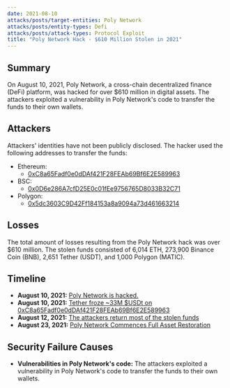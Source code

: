 ```yaml
---
date: 2021-08-10
attacks/posts/target-entities: Poly Network
attacks/posts/entity-types: Defi
attacks/posts/attack-types: Protocol Exploit
title: "Poly Network Hack - $610 Million Stolen in 2021"
---
```


## Summary

On August 10, 2021, Poly Network, a cross-chain decentralized finance (DeFi) platform, was hacked for over $610 million in digital assets. The attackers exploited a vulnerability in Poly Network's code to transfer the funds to their own wallets.

## Attackers

Attackers' identities have not been publicly disclosed. The hacker used the following addresses to transfer the funds:

- Ethereum:
    - [0xC8a65Fadf0e0dDAf421F28FEAb69Bf6E2E589963](https://etherscan.io/address/0xC8a65Fadf0e0dDAf421F28FEAb69Bf6E2E589963)
- BSC:
    - [0x0D6e286A7cfD25E0c01fEe9756765D8033B32C71](https://bscscan.com/address/0x0D6e286A7cfD25E0c01fEe9756765D8033B32C71)
- Polygon:
    - [0x5dc3603C9D42Ff184153a8a9094a73d461663214](https://polygonscan.com/address/0x5dc3603c9d42ff184153a8a9094a73d461663214)

## Losses

The total amount of losses resulting from the Poly Network hack was over $610 million. The stolen funds consisted of 6,014 ETH, 273,900 Binance Coin (BNB), 2,651 Tether (USDT), and 1,000 Polygon (MATIC).

## Timeline

- **August 10, 2021:** [Poly Network is hacked.](https://twitter.com/PolyNetwork2/status/1425073987164381196)
- **August 10, 2021:** [Tether froze ~33M $USDt on 0xC8a65Fadf0e0dDAf421F28FEAb69Bf6E2E589963](https://twitter.com/paoloardoino/status/1425090760609832978)
- **August 12, 2021:** [The attackers return most of the stolen funds](https://twitter.com/PolyNetwork2/status/1425733950614360064)
- **August 23, 2021:** [Poly Network Commences Full Asset Restoration](https://medium.com/poly-network/poly-network-commences-full-asset-restoration-7f5c548423b9)

## Security Failure Causes

- **Vulnerabilities in Poly Network's code:** The attackers exploited a vulnerability in Poly Network's code to transfer the funds to their own wallets.
